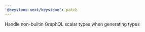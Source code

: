 ```yaml
---
'@keystone-next/keystone': patch
---
```


Handle non-builtin GraphQL scalar types when generating types
